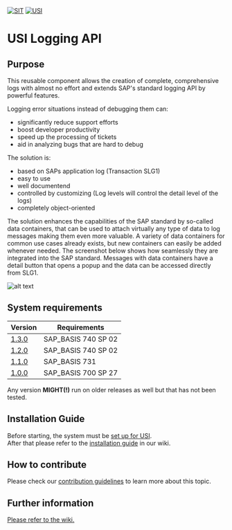 <!-- Links used on this page (Declaration) -->
[WIKI]:           ../../wiki
[INSTALLATION]:   ../../wiki/Installation-Guide
[CONTRIBUTING]:   ./docs/CONTRIBUTING.md
[SYSTEM_SETUP]:   https://github.com/SchwarzIT/sap-usi#getting-started
[V1.0.0]:         ../../releases/tag/v1.0.0
[V1.1.0]:         ../../releases/tag/v1.1.0
[V1.2.0]:         ../../releases/tag/v1.2.0
[V1.3.0]:         ../../releases/tag/v1.3.0

<!-- Images used on this page (Declaration) -->
[SLG1]: ../media/Screenshot_SLG1_Showcase_Data_Containers.png "Showcase Data Containers"




[![SIT](https://img.shields.io/badge/SIT-About%20us-%236e1e6e)](https://it.schwarz)
[![USI](https://img.shields.io/badge/USI-More%20Software-blue)](https://github.com/SchwarzIT/sap-usi)

# USI Logging API
## Purpose
This reusable component allows the creation of complete, comprehensive logs with almost no effort and extends SAP's standard logging API by powerful features.

Logging error situations instead of debugging them can:
* significantly reduce support efforts
* boost developer productivity
* speed up the processing of tickets
* aid in analyzing bugs that are hard to debug

The solution is:
* based on SAPs application log (Transaction SLG1)
* easy to use
* well documentend
* controlled by customizing (Log levels will control the detail level of the logs)
* completely object-oriented

The solution enhances the capabilities of the SAP standard by so-called data containers, that can be used to attach virtually any type of data to log messages making them even more valuable. A variety of data containers for common use cases already exists, but new containers can easily be added whenever needed. The screenshot below shows how seamlessly they are integrated into the SAP standard. Messages with data containers have a detail button that opens a popup and the data can be accessed directly from SLG1.

![alt text][SLG1]

## System requirements
| Version         | Requirements        |
| --------------- | ------------------- |
| [1.3.0][V1.3.0] | SAP_BASIS 740 SP 02 |
| [1.2.0][V1.2.0] | SAP_BASIS 740 SP 02 |
| [1.1.0][V1.1.0] | SAP_BASIS 731       |
| [1.0.0][V1.0.0] | SAP_BASIS 700 SP 27 |

Any version **MIGHT(!)** run on older releases as well but that has not been tested.

## Installation Guide
Before starting, the system must be [set up for USI][SYSTEM_SETUP].   
After that please refer to the [installation guide][INSTALLATION] in our wiki.

## How to contribute
Please check our [contribution guidelines][CONTRIBUTING] to learn more about this topic.

## Further information
[Please refer to the wiki.][WIKI]
